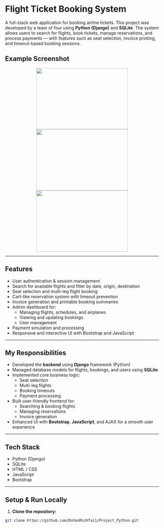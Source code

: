 # Flight Ticket Booking System

A full-stack web application for booking airline tickets. This project was developed by a team of four using **Python (Django)** and **SQLite**. The system allows users to search for flights, book tickets, manage reservations, and process payments — with features such as seat selection, invoice printing, and timeout-based booking sessions.

## Example Screenshot

<p align="center">
  <img src="screenshot/img.png" width="300" height="200" />
  <img src="screenshot/img_1.png" width="300" height="200" />
  <img src="screenshot/img_2.png" width="300" height="200" />
</p>

---

## Features

- User authentication & session management
- Search for available flights and filter by date, origin, destination
- Seat selection and multi-leg flight booking
- Cart-like reservation system with timeout prevention
- Invoice generation and printable booking summaries
- Admin dashboard for:
  - Managing flights, schedules, and airplanes
  - Viewing and updating bookings
  - User management
- Payment simulation and processing
- Responsive and interactive UI with Bootstrap and JavaScript

---

## My Responsibilities

- Developed the **backend** using **Django** framework (Python)
- Managed database models for flights, bookings, and users using **SQLite**
- Implemented core business logic:
  - Seat selection
  - Multi-leg flights
  - Booking timeouts
  - Payment processing
- Built user-friendly frontend for:
  - Searching & booking flights
  - Managing reservations
  - Invoice generation
- Enhanced UI with **Bootstrap**, **JavaScript**, and AJAX for a smooth user experience

---

## Tech Stack

- Python (Django)
- SQLite
- HTML / CSS
- JavaScript
- Bootstrap

---

## Setup & Run Locally

1. **Clone the repository:**

```bash
git clone https://github.com/DoVanMinhTai1/Project_Python.git
